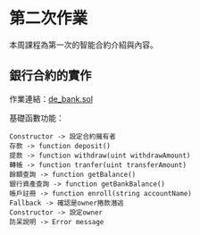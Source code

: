 #  第二次作業

本周課程為第一次的智能合約介紹與內容。

##  銀行合約的實作
作業連結：[de_bank.sol](https://github.com/Nyar8712/109_Block_Chain/blob/master/HW2/de_bank.sol)

基礎函數功能：

    Constructor -> 設定合約擁有者
    存款 -> function deposit()
    提款 -> function withdraw(uint withdrawAmount)
    轉帳 -> function tranfer(uint transferAmount)
    餘額查詢 -> function getBalance()
    銀行資產查詢 -> function getBankBalance()
    帳戶註冊 -> function enroll(string accountName)
    Fallback -> 確認是owner捲款潛逃
    Constructor -> 設定owner
    防呆說明 -> Error message
    
  
